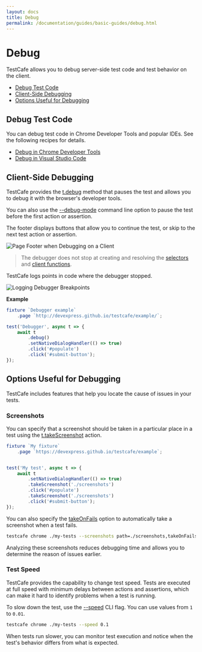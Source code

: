```yaml
---
layout: docs
title: Debug
permalink: /documentation/guides/basic-guides/debug.html
---
```

# Debug

TestCafe allows you to debug server-side test code and test behavior on the client.

* [Debug Test Code](#debug-test-code)
* [Client-Side Debugging](#client-side-debugging)
* [Options Useful for Debugging](#options-useful-for-debugging)

## Debug Test Code

You can debug test code in Chrome Developer Tools and popular IDEs. See the following recipes for details.

* [Debug in Chrome Developer Tools](../../recipes/debug-in-chrome-dev-tools.md)
* [Debug in Visual Studio Code](../../recipes/debug-in-visual-studio-code.md)

## Client-Side Debugging

TestCafe provides the [t.debug](../../reference/test-api/testcontroller/debug.md) method that pauses the test and allows you to debug it with the browser's developer tools.

You can also use the [--debug-mode](../../reference/command-line-interface.md#-d---debug-mode)
command line option to pause the test before the first action or assertion.

The footer displays buttons that allow you to continue the test, or skip to the next test action or assertion.

![Page Footer when Debugging on a Client](../../images/debugging/client-debugging-footer.png)

> The debugger does not stop at creating and resolving the [selectors](select-page-elements.md) and [client functions](obtain-client-side-data.md).

TestCafe logs points in code where the debugger stopped.

![Logging Debugger Breakpoints](../../images/debugging/log-debugger.png)

**Example**

```js
fixture `Debugger example`
    .page `http://devexpress.github.io/testcafe/example/`;

test('Debugger', async t => {
    await t
        .debug()
        .setNativeDialogHandler(() => true)
        .click('#populate')
        .click('#submit-button');
});
```

## Options Useful for Debugging

TestCafe includes features that help you locate the cause of issues in your tests.

### Screenshots

You can specify that a screenshot should be taken in a particular place in a test using the [t.takeScreenshot](../../reference/test-api/testcontroller/takescreenshot.md) action.

```js
fixture `My fixture`
    .page `https://devexpress.github.io/testcafe/example`;


test('My test', async t => {
    await t
        .setNativeDialogHandler(() => true)
        .takeScreenshot('./screenshots')
        .click('#populate')
        .takeScreenshot('./screenshots')
        .click('#submit-button');
});
```

You can also specify the [takeOnFails](../../reference/command-line-interface.md#takeonfails) option to automatically take a screenshot when a test fails.

```sh
testcafe chrome ./my-tests --screenshots path=./screenshots,takeOnFails=true
```

Analyzing these screenshots reduces debugging time and allows you to determine the reason of issues earlier.

### Test Speed

TestCafe provides the capability to change test speed. Tests are executed at full speed with minimum delays between actions and assertions, which can make it hard to identify problems when a test is running.

To slow down the test, use the [--speed](../../reference/command-line-interface.md#--speed-factor)
CLI flag. You can use values from `1` to `0.01`.

```sh
testcafe chrome ./my-tests --speed 0.1
```

When tests run slower, you can monitor test execution and notice when the test's behavior differs from what is expected.
